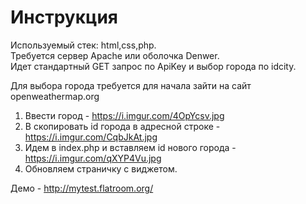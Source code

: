 # Инструкция

Используемый стек: html,css,php.<br>
Требуется сервер Apache или оболочка Denwer.<br>
Идет стандартный GET запрос по ApiKey и выбор города по idcity.

Для выбора города требуется для начала зайти на сайт openweathermap.org

1) Ввести город - https://i.imgur.com/4OpYcsv.jpg
2) В скопировать id города в адресной строке - https://i.imgur.com/CqbJkAt.jpg
3) Идем в index.php и вставляем id нового города - https://i.imgur.com/qXYP4Vu.jpg
4) Обновляем страничку с виджетом.


Демо - http://mytest.flatroom.org/

